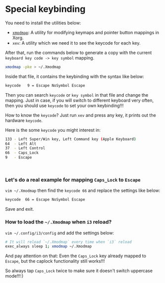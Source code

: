 # Special keybinding

You need to install the utilities below:
- [`xmodmap`](https://wiki.archlinux.org/index.php/xmodmap): A utility for modifying keymaps and pointer button mappings in Xorg.
- `xev`: A utility which we need it to see the keycode for each key.

After that, run the commands below to generate a copy with the current `keyboard key code -> key symbol` mapping.

```bash
xmodmap -pke > ~/.Xmodmap
```

Inside that file, it contains the keybinding with the syntax like below:

```bash
keycode   9 = Escape NoSymbol Escape
```

Then you can search `keycode` or `key symbol` in that file and change the mapping. Just in case, if you will switch
to different keyboard very often, then you should use `keycode` to set your own keybinding!!!

How to know the `keycode`? Just run `xev` and press any key, it prints out the hardware `keycode`.

Here is the some `keycode` you might interest in:

```bash
133 - Left Super/Win key, Left Command key (Apple Keyboard)
64  - Left Alt
37  - Left Control
66  - Caps_Lock
9   - Escape
```

</br>

### Let's do a real example for mapping **`Caps_Lock`** to **`Escape`**

`vim ~/.Xmodmap` then find the `keycode 66` and replace the settings like below:

```bash
keycode  66 = Escape NoSymbol Escape
```
Save and exit.

### How to load the **`~/.Xmodmap`** when **`i3`** reload?

`vim ~/.config/i3/config` and add the settings below:

```bash
# It will reload `~/.Xmodmap` every time when `i3` reload
exec_always sleep 1; xmodmap ~/.Xmodmap
```

And pay attention on that: Even the `Caps_Lock` key already mapped to `Escape`, but the caplock functionality still works!!!

So always tap `Caps_Lock` twice to make sure it doesn't switch uppercase mode!!!:)

</br>
